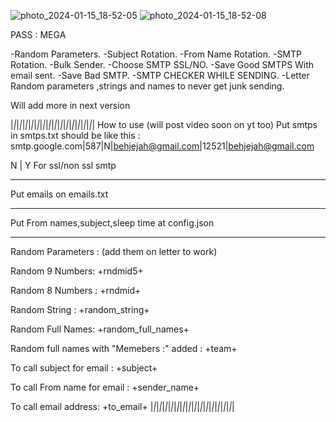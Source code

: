 ![photo_2024-01-15_18-52-05](https://github.com/megaxvrw/MEGA-SENDER-V1/assets/170476307/f63b6ea7-2409-4ad5-8188-116c1844ebc3)
![photo_2024-01-15_18-52-08](https://github.com/megaxvrw/MEGA-SENDER-V1/assets/170476307/974c4471-54d4-4742-aeaf-f0f48fadcda9)



PASS : MEGA



-Random Parameters.
-Subject Rotation.
-From Name Rotation.
-SMTP Rotation.
-Bulk Sender.
-Choose SMTP SSL/NO.
-Save Good SMTPS With email sent.
-Save Bad SMTP.
-SMTP CHECKER WHILE SENDING.
-Letter Random parameters ,strings and names to never get junk sending.

Will add more in next version

|_|_|_|_|_|_|_|_|_|_|_|_|_|_|_|_|_|_|_|_|_|_|_|_|_|_|_|_|
How to use (will post video soon on yt too)
Put smtps in smtps.txt should be like this :
smtp.google.com|587|N|behjejah@gmail.com|12521|behjejah@gmail.com

N | Y For ssl/non ssl smtp
____
Put emails on emails.txt
____
Put From names,subject,sleep time at config.json
____
Random Parameters : (add them on letter to work)

Random 9 Numbers: +rndmid5+

Random 8 Numbers : +rndmid+

Random String : +random_string+

Random Full Names: +random_full_names+

Random full names with "Memebers :" added : +team+

To call subject for email : +subject+

To call From name for email : +sender_name+

To call email address: +to_email+
|_|_|_|_|_|_|_|_|_|_|_|_|_|_|_|_|_|_|_|_|_|_|_|_|_|_|_|_|
